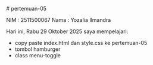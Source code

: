 # pertemuan-05

NIM : 2511500067
Nama : Yozalia Ilmandra

Hari ini, Rabu 29 Oktober 2025 saya mempelajari:
<ul>
    <li>copy paste index.html dan style.css ke pertemuan-05</li>
    <li>tombol hamburger</li>
    <li>class menu-toggle</li>
</ul>